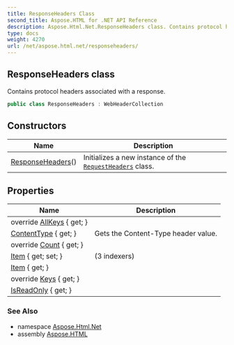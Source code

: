 ```yaml
---
title: ResponseHeaders Class
second_title: Aspose.HTML for .NET API Reference
description: Aspose.Html.Net.ResponseHeaders class. Contains protocol headers associated with a response
type: docs
weight: 4270
url: /net/aspose.html.net/responseheaders/
---
```

## ResponseHeaders class

Contains protocol headers associated with a response.

```csharp
public class ResponseHeaders : WebHeaderCollection
```

## Constructors

| Name | Description |
| --- | --- |
| [ResponseHeaders](responseheaders/)() | Initializes a new instance of the [`RequestHeaders`](../requestheaders/) class. |

## Properties

| Name | Description |
| --- | --- |
| override [AllKeys](../../system.net/webheadercollection/allkeys/) { get; } |  |
| [ContentType](../../aspose.html.net/responseheaders/contenttype/) { get; } | Gets the Content-Type header value. |
| override [Count](../../system.net/webheadercollection/count/) { get; } |  |
| [Item](../../system.net/webheadercollection/item/) { get; set; } |  (3 indexers) |
| [Item](../../system.collections.specialized/namevaluecollection/item/) { get; } |  |
| override [Keys](../../system.net/webheadercollection/keys/) { get; } |  |
| [IsReadOnly](../../system.collections.specialized/nameobjectcollectionbase/isreadonly/) { get; } |  |

### See Also

* namespace [Aspose.Html.Net](../../aspose.html.net/)
* assembly [Aspose.HTML](../../)
